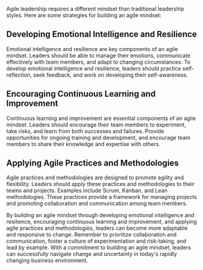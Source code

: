 
Agile leadership requires a different mindset than traditional leadership styles. Here are some strategies for building an agile mindset:

Developing Emotional Intelligence and Resilience
------------------------------------------------

Emotional intelligence and resilience are key components of an agile mindset. Leaders should be able to manage their emotions, communicate effectively with team members, and adapt to changing circumstances. To develop emotional intelligence and resilience, leaders should practice self-reflection, seek feedback, and work on developing their self-awareness.

Encouraging Continuous Learning and Improvement
-----------------------------------------------

Continuous learning and improvement are essential components of an agile mindset. Leaders should encourage their team members to experiment, take risks, and learn from both successes and failures. Provide opportunities for ongoing training and development, and encourage team members to share their knowledge and expertise with others.

Applying Agile Practices and Methodologies
------------------------------------------

Agile practices and methodologies are designed to promote agility and flexibility. Leaders should apply these practices and methodologies to their teams and projects. Examples include Scrum, Kanban, and Lean methodologies. These practices provide a framework for managing projects and promoting collaboration and communication among team members.

By building an agile mindset through developing emotional intelligence and resilience, encouraging continuous learning and improvement, and applying agile practices and methodologies, leaders can become more adaptable and responsive to change. Remember to prioritize collaboration and communication, foster a culture of experimentation and risk-taking, and lead by example. With a commitment to building an agile mindset, leaders can successfully navigate change and uncertainty in today's rapidly changing business environment.
